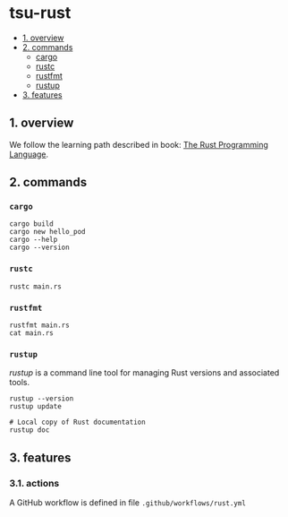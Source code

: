 # tsu-rust

- [1. overview](#1-overview)
- [2. commands](#2-commands)
  - [cargo](#cargo)
  - [rustc](#rustc)
  - [rustfmt](#rustfmt)
  - [rustup](#rustup)
- [3. features](#3-features)

## 1. overview

We follow the learning path described in book: [The Rust Programming Language](https://doc.rust-lang.org/book/title-page.html).

## 2. commands

### `cargo`

```shell
cargo build
cargo new hello_pod
cargo --help
cargo --version
```

### `rustc`

```shell
rustc main.rs
```

### `rustfmt`

```shell
rustfmt main.rs
cat main.rs
```

### `rustup`

_rustup_ is a command line tool for managing Rust versions and associated tools.

```shell
rustup --version
rustup update

# Local copy of Rust documentation
rustup doc
```

## 3. features

### 3.1. actions

A GitHub workflow is defined in file `.github/workflows/rust.yml`